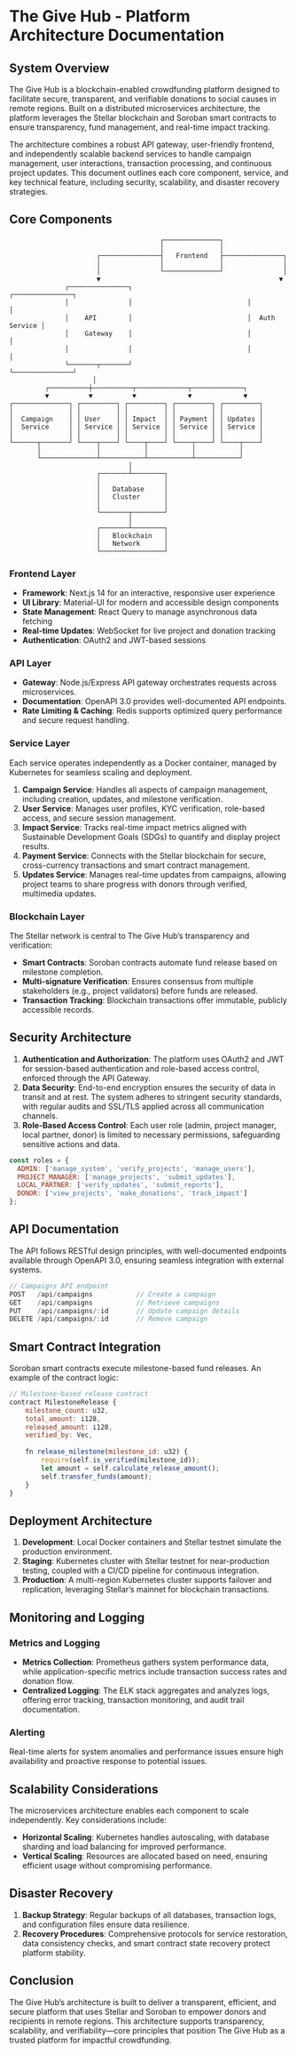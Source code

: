 # The Give Hub - Platform Architecture Documentation

## System Overview
The Give Hub is a blockchain-enabled crowdfunding platform designed to facilitate secure, transparent, and verifiable donations to social causes in remote regions. Built on a distributed microservices architecture, the platform leverages the Stellar blockchain and Soroban smart contracts to ensure transparency, fund management, and real-time impact tracking.

The architecture combines a robust API gateway, user-friendly frontend, and independently scalable backend services to handle campaign management, user interactions, transaction processing, and continuous project updates. This document outlines each core component, service, and key technical feature, including security, scalability, and disaster recovery strategies.

## Core Components

```
                                      ┌──────────────┐
                                      │              │
                      ┌───────────────┤   Frontend   ├───────────────┐
                      │               │              │               │
                      │               └──────────────┘               │
                      ▼                                             ▼
              ┌───────────────┐                             ┌───────────────┐
              │               │                             │               │
              │    API        │                             │  Auth Service │
              │    Gateway    │                             │               │
              │               │                             │               │
              └───────┬───────┘                             └───────────────┘
                     │
         ┌──────────┼──────────┬─────────────┬─────────────┐
         ▼          ▼          ▼             ▼             ▼
┌──────────────┐ ┌─────────┐ ┌─────────┐ ┌─────────┐ ┌─────────┐
│              │ │         │ │         │ │         │ │         │
│  Campaign    │ │ User    │ │ Impact  │ │ Payment │ │ Updates │
│  Service     │ │ Service │ │ Service │ │ Service │ │ Service │
│              │ │         │ │         │ │         │ │         │
└──────┬───────┘ └────┬────┘ └────┬────┘ └────┬────┘ └────┬────┘
       │              │           │           │           │
       └──────────────┴───────────┴───────────┴───────────┘
                              │
                      ┌───────┴────────┐
                      │                │
                      │   Database     │
                      │   Cluster      │
                      │                │
                      └───────┬────────┘
                              │
                      ┌───────┴────────┐
                      │   Blockchain   │
                      │   Network      │
                      └────────────────┘
```

### Frontend Layer
- **Framework**: Next.js 14 for an interactive, responsive user experience
- **UI Library**: Material-UI for modern and accessible design components
- **State Management**: React Query to manage asynchronous data fetching
- **Real-time Updates**: WebSocket for live project and donation tracking
- **Authentication**: OAuth2 and JWT-based sessions

### API Layer
- **Gateway**: Node.js/Express API gateway orchestrates requests across microservices.
- **Documentation**: OpenAPI 3.0 provides well-documented API endpoints.
- **Rate Limiting & Caching**: Redis supports optimized query performance and secure request handling.

### Service Layer
Each service operates independently as a Docker container, managed by Kubernetes for seamless scaling and deployment.

1. **Campaign Service**: Handles all aspects of campaign management, including creation, updates, and milestone verification.
2. **User Service**: Manages user profiles, KYC verification, role-based access, and secure session management.
3. **Impact Service**: Tracks real-time impact metrics aligned with Sustainable Development Goals (SDGs) to quantify and display project results.
4. **Payment Service**: Connects with the Stellar blockchain for secure, cross-currency transactions and smart contract management.
5. **Updates Service**: Manages real-time updates from campaigns, allowing project teams to share progress with donors through verified, multimedia updates.

### Blockchain Layer
The Stellar network is central to The Give Hub’s transparency and verification:

- **Smart Contracts**: Soroban contracts automate fund release based on milestone completion.
- **Multi-signature Verification**: Ensures consensus from multiple stakeholders (e.g., project validators) before funds are released.
- **Transaction Tracking**: Blockchain transactions offer immutable, publicly accessible records.

## Security Architecture

1. **Authentication and Authorization**: The platform uses OAuth2 and JWT for session-based authentication and role-based access control, enforced through the API Gateway.
2. **Data Security**: End-to-end encryption ensures the security of data in transit and at rest. The system adheres to stringent security standards, with regular audits and SSL/TLS applied across all communication channels.
3. **Role-Based Access Control**: Each user role (admin, project manager, local partner, donor) is limited to necessary permissions, safeguarding sensitive actions and data.

```javascript
const roles = {
  ADMIN: ['manage_system', 'verify_projects', 'manage_users'],
  PROJECT_MANAGER: ['manage_projects', 'submit_updates'],
  LOCAL_PARTNER: ['verify_updates', 'submit_reports'],
  DONOR: ['view_projects', 'make_donations', 'track_impact']
};
```

## API Documentation

The API follows RESTful design principles, with well-documented endpoints available through OpenAPI 3.0, ensuring seamless integration with external systems.

```typescript
// Campaigns API endpoint
POST   /api/campaigns           // Create a campaign
GET    /api/campaigns           // Retrieve campaigns
PUT    /api/campaigns/:id       // Update campaign details
DELETE /api/campaigns/:id       // Remove campaign
```

## Smart Contract Integration

Soroban smart contracts execute milestone-based fund releases. An example of the contract logic:

```javascript
// Milestone-based release contract
contract MilestoneRelease {
    milestone_count: u32,
    total_amount: i128,
    released_amount: i128,
    verified_by: Vec,
    
    fn release_milestone(milestone_id: u32) {
        require(self.is_verified(milestone_id));
        let amount = self.calculate_release_amount();
        self.transfer_funds(amount);
    }
}
```

## Deployment Architecture

1. **Development**: Local Docker containers and Stellar testnet simulate the production environment.
2. **Staging**: Kubernetes cluster with Stellar testnet for near-production testing, coupled with a CI/CD pipeline for continuous integration.
3. **Production**: A multi-region Kubernetes cluster supports failover and replication, leveraging Stellar’s mainnet for blockchain transactions.

## Monitoring and Logging

### Metrics and Logging
- **Metrics Collection**: Prometheus gathers system performance data, while application-specific metrics include transaction success rates and donation flow.
- **Centralized Logging**: The ELK stack aggregates and analyzes logs, offering error tracking, transaction monitoring, and audit trail documentation.

### Alerting
Real-time alerts for system anomalies and performance issues ensure high availability and proactive response to potential issues.

## Scalability Considerations

The microservices architecture enables each component to scale independently. Key considerations include:

- **Horizontal Scaling**: Kubernetes handles autoscaling, with database sharding and load balancing for improved performance.
- **Vertical Scaling**: Resources are allocated based on need, ensuring efficient usage without compromising performance.

## Disaster Recovery

1. **Backup Strategy**: Regular backups of all databases, transaction logs, and configuration files ensure data resilience.
2. **Recovery Procedures**: Comprehensive protocols for service restoration, data consistency checks, and smart contract state recovery protect platform stability.

## Conclusion
The Give Hub’s architecture is built to deliver a transparent, efficient, and secure platform that uses Stellar and Soroban to empower donors and recipients in remote regions. This architecture supports transparency, scalability, and verifiability—core principles that position The Give Hub as a trusted platform for impactful crowdfunding.
